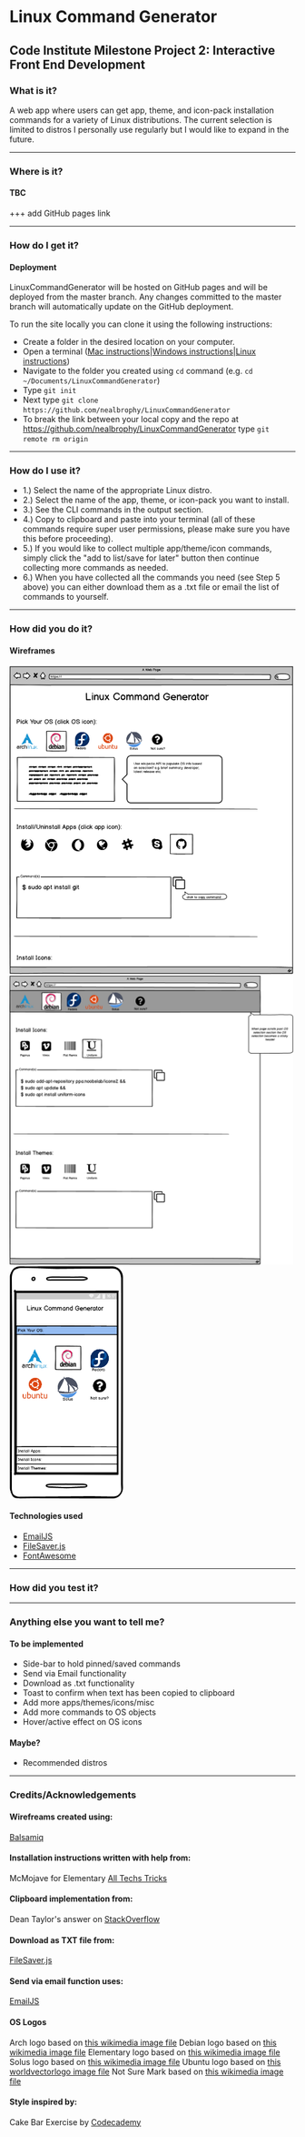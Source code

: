 # Linux Command Generator
## Code Institute Milestone Project 2: Interactive Front End Development

### What is it?

A web app where users can get app, theme, and icon-pack installation commands for a variety of Linux distributions. The current selection is limited to distros I personally use regularly but I would like to expand in the future.

---
### Where is it?
#### TBC

+++ add GitHub pages link

---
### How do I get it?

#### Deployment
LinuxCommandGenerator will be hosted on GitHub pages and will be deployed from the master branch. Any changes committed to the master branch will automatically update on the GitHub deployment.

To run the site locally you can clone it using the following instructions:
- Create a folder in the desired location on your computer.
- Open a terminal ([Mac instructions](https://macpaw.com/how-to/use-terminal-on-mac)|[Windows instructions](https://www.quora.com/How-do-I-open-terminal-in-windows)|[Linux instructions](https://www.howtogeek.com/howto/22283/four-ways-to-get-instant-access-to-a-terminal-in-linux/))
- Navigate to the folder you created using `cd` command (e.g. `cd ~/Documents/LinuxCommandGenerator`)
- Type `git init`
- Next type `git clone https://github.com/nealbrophy/LinuxCommandGenerator`
- To break the link between your local copy and the repo at https://github.com/nealbrophy/LinuxCommandGenerator type `git remote rm origin`


---
### How do I use it?
- 1.) Select the name of the appropriate Linux distro.
- 2.) Select the name of the app, theme, or icon-pack you want to install.
- 3.) See the CLI commands in the output section.
- 4.) Copy to clipboard and paste into your terminal (all of these commands require super user permissions, please make sure you have this before proceeding).
- 5.) If you would like to collect multiple app/theme/icon commands, simply click the "add to list/save for later" button then continue collecting more commands as needed.
- 6.) When you have collected all the commands you need (see Step 5 above) you can either download them as a .txt file or email the list of commands to yourself.

---
### How did you do it?
#### Wireframes
<img src="images/Desktop-1.png" alt="desktop-wireframe-1" width="500px">
<img src="images/Desktop-2.png" alt="desktop-wireframe-2" width="500px">
<img src="images/Mobile.png" alt="mobile-wireframe" width="200px">


#### Technologies used
- [EmailJS](https://www.emailjs.com/)
- [FileSaver.js](https://github.com/eligrey/FileSaver.js/)
- [FontAwesome](https://fontawesome.com/)

---
### How did you test it?
---
### Anything else you want to tell me?
#### To be implemented 
- Side-bar to hold pinned/saved commands
- Send via Email functionality
- Download as .txt functionality
- Toast to confirm when text has been copied to clipboard
- Add more apps/themes/icons/misc
- Add more commands to OS objects
- Hover/active effect on OS icons

#### Maybe?
- Recommended distros


---
### Credits/Acknowledgements

#### Wirefreams created using:
[Balsamiq](https://balsamiq.com/)

#### Installation instructions written with help from:
McMojave for Elementary [All Techs Tricks](https://alltechstricks.blogspot.com/2019/05/how-to-install-mcmojave-linux-theme.html)

#### Clipboard implementation from:
Dean Taylor's answer on [StackOverflow](https://stackoverflow.com/questions/400212/how-do-i-copy-to-the-clipboard-in-javascript)

#### Download as TXT file from:
[FileSaver.js](https://github.com/eligrey/FileSaver.js/)

#### Send via email function uses:
[EmailJS](https://www.emailjs.com/)

#### OS Logos
Arch logo based on [this wikimedia image file](https://commons.wikimedia.org/wiki/File:Archlinux-vert-dark.svg)
Debian logo based on [this wikimedia image file](https://commons.wikimedia.org/wiki/File:Debian_logo.png)
Elementary logo based on [this wikimedia image file](https://commons.wikimedia.org/wiki/File:Elementary_logo.svg)
Solus logo based on [this wikimedia image file](https://commons.wikimedia.org/wiki/File:Solus.svg)
Ubuntu logo based on [this worldvectorlogo image file](https://worldvectorlogo.com/logo/ubuntu-icon)
Not Sure Mark based on [this wikimedia image file](https://commons.wikimedia.org/wiki/File:Question_mark_alternate.png)

#### Style inspired by:
Cake Bar Exercise by [Codecademy](https://www.codecademy.com/courses/learn-javascript-unit-testing/projects/cake-clock)
